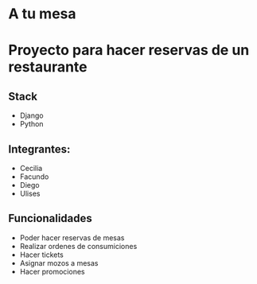 # **A tu mesa**
# Proyecto para hacer reservas de un restaurante
## Stack
- Django
- Python

## Integrantes:
- Cecilia
- Facundo
- Diego
- Ulises
## Funcionalidades
- Poder hacer reservas de mesas
- Realizar ordenes de consumiciones
- Hacer tickets
- Asignar mozos a mesas
- Hacer promociones
